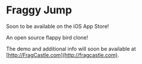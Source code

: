Fraggy Jump
=========

Soon to be available on the iOS App Store!

An open source flappy bird clone!

The demo and additional info will soon be available at [http://FragCastle.com](http://fragcastle.com).
